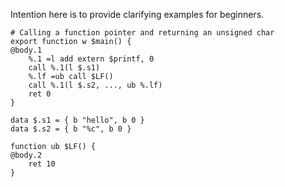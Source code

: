 Intention here is to provide clarifying examples for beginners.

```
# Calling a function pointer and returning an unsigned char
export function w $main() {
@body.1
    %.1 =l add extern $printf, 0
	call %.1(l $.s1)
	%.lf =ub call $LF()
	call %.1(l $.s2, ..., ub %.lf)
	ret 0
}

data $.s1 = { b "hello", b 0 }
data $.s2 = { b "%c", b 0 }

function ub $LF() {
@body.2
    ret 10
}
```
